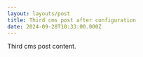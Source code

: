 ```yaml
---
layout: layouts/post
title: Third cms post after configuration
date: 2024-09-28T10:33:00.000Z
---
```

Third cms post content.
